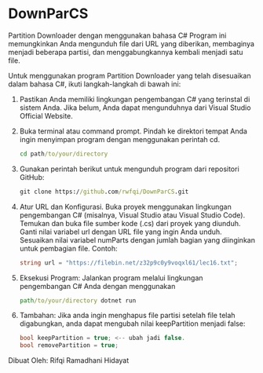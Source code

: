 # DownParCS
Partition Downloader dengan menggunakan bahasa C#
Program ini memungkinkan Anda mengunduh file dari URL yang diberikan, membaginya menjadi beberapa partisi, dan menggabungkannya kembali menjadi satu file.

Untuk menggunakan program Partition Downloader yang telah disesuaikan dalam bahasa C#, ikuti langkah-langkah di bawah ini:

1. Pastikan Anda memiliki lingkungan pengembangan C# yang terinstal di sistem Anda. Jika belum, Anda dapat mengunduhnya dari Visual Studio Official Website.

2. Buka terminal atau command prompt.
   Pindah ke direktori tempat Anda ingin menyimpan program dengan menggunakan perintah cd.
   ```cmd
   cd path/to/your/directory
   ```
3. Gunakan perintah berikut untuk mengunduh program dari repositori GitHub:
   ```cmd
   git clone https://github.com/rwfqi/DownParCS.git
   ```

4. Atur URL dan Konfigurasi.
   Buka proyek menggunakan lingkungan pengembangan C# (misalnya, Visual Studio atau Visual Studio Code).
   Temukan dan buka file sumber kode (.cs) dari proyek yang diunduh.
   Ganti nilai variabel url dengan URL file yang ingin Anda unduh.
   Sesuaikan nilai variabel numParts dengan jumlah bagian yang diinginkan untuk pembagian file.
    Contoh:
    ```C#
    string url = "https://filebin.net/z32p9c0y9voqxl61/lec16.txt";
    ```
   
6. Eksekusi Program:
   Jalankan program melalui lingkungan pengembangan C# Anda dengan menggunakan
   ```cmd
   path/to/your/directory dotnet run
   ```
7. Tambahan:
   Jika anda ingin menghapus file partisi setelah file telah digabungkan, anda dapat mengubah nilai keepPartition menjadi false:
   ```C#
   bool keepPartition = true; <-- ubah jadi false.
   bool removePartition = true;
   ```

Dibuat Oleh: Rifqi Ramadhani Hidayat
